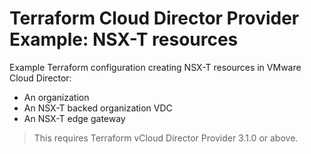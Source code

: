# Terraform Cloud Director Provider Example: NSX-T resources

Example Terraform configuration creating NSX-T resources in VMware Cloud Director:

* An organization
* An NSX-T backed organization VDC
* An NSX-T edge gateway

> This requires Terraform vCloud Director Provider 3.1.0 or above.
